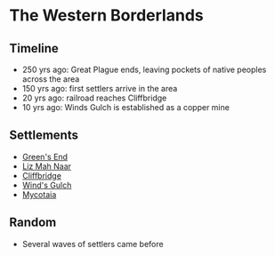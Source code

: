 # The Western Borderlands
## Timeline

- 250 yrs ago: Great Plague ends, leaving pockets of native peoples across the area
- 150 yrs ago: first settlers arrive in the area
- 20 yrs ago: railroad reaches Cliffbridge
- 10 yrs ago: Winds Gulch is established as a copper mine
## Settlements
- [Green's End](town.hometown.md)
- [Liz Mah Naar](town.drakona_village.md)
- [Cliffbridge](./cliffbridge.md)
- [Wind's Gulch](./winds-gulch.md)
- [Mycotaia](./fungril-village.md)
## Random
- Several waves of settlers came before
